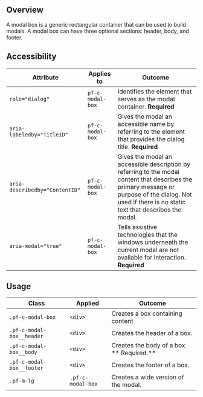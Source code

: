 ## Overview

A modal box is a generic rectangular container that can be used to build modals.  A modal box can have three optional sections: header, body, and footer. 

## Accessibility

| Attribute | Applies to | Outcome |
| -- | -- | -- |
| `role="dialog"` | `pf-c-modal-box` | Identifies the element that serves as the modal container. **Required**|
| `aria-labeledby="TitleID"` | `pf-c-modal-box` | Gives the modal an accessible name by referring to the element that provides the dialog title. **Required** |
| `aria-describedby="ContentID"` | `pf-c-modal-box` | Gives the modal an accessible description by referring to the modal content that describes the primary message or purpose of the dialog. Not used if there is no static text that describes the modal. |
| `aria-modal="true"` | `pf-c-modal-box` | Tells assistive technologies that the windows underneath the current modal are not available for interaction. **Required**|

## Usage

| Class                | Applied     | Outcome                                                                                                                                                                              |
| -------------------- | ----------- | ------------------------------------------------------------------------------------------------------------------------------------------------------------------------------------ |
| `.pf-c-modal-box`          | `<div>`     | Creates a box containing content                                                                                                                                                     |
| `.pf-c-modal-box__header`          | `<div>`     | Creates the header of a box.                                                                                                                                                     |
| `.pf-c-modal-box__body`          | `<div>`     | Creates the body of a box.  ** Required.**                                                                                                                                                   |
| `.pf-c-modal-box__footer`          | `<div>`     | Creates the footer of a box.                                                                                                                                                     |
| `.pf-m-lg`          | `.pf-c-modal-box`     | Creates a wide version of the modal.                                                                                                                                                     |
